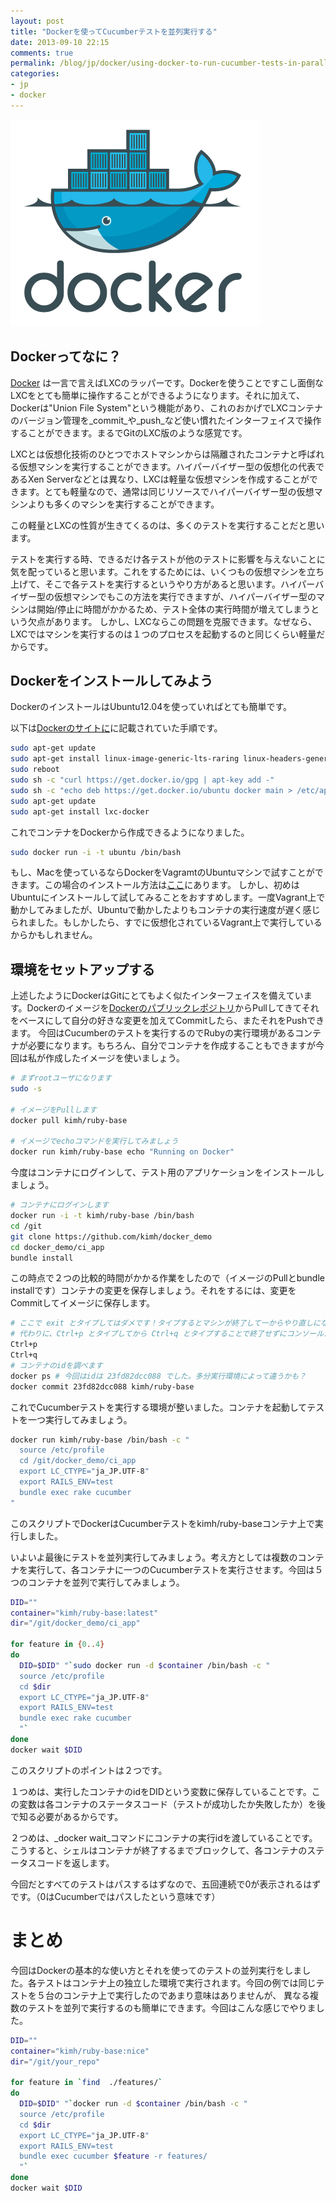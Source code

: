 ```yaml
---
layout: post
title: "Dockerを使ってCucumberテストを並列実行する"
date: 2013-09-10 22:15
comments: true
permalink: /blog/jp/docker/using-docker-to-run-cucumber-tests-in-parallel-jp/
categories:
- jp
- docker
---
```

![](/assets/homepage-docker-logo.png)
## Dockerってなに？
[Docker](https://www.docker.io/) は一言で言えばLXCのラッパーです。Dockerを使うことですこし面倒なLXCをとても簡単に操作することができるようになります。それに加えて、Dockerは"Union File System"という機能があり、これのおかげでLXCコンテナのバージョン管理を_commit_や_push_など使い慣れたインターフェイスで操作することができます。まるでGitのLXC版のような感覚です。

LXCとは仮想化技術のひとつでホストマシンからは隔離されたコンテナと呼ばれる仮想マシンを実行することができます。ハイパーバイザー型の仮想化の代表であるXen Serverなどとは異なり、LXCは軽量な仮想マシンを作成することができます。とても軽量なので、通常は同じリソースでハイパーバイザー型の仮想マシンよりも多くのマシンを実行することができます。

この軽量とLXCの性質が生きてくるのは、多くのテストを実行することだと思います。

テストを実行する時、できるだけ各テストが他のテストに影響を与えないことに気を配っていると思います。これをするためには、いくつもの仮想マシンを立ち上げて、そこで各テストを実行するというやり方があると思います。ハイパーバイザー型の仮想マシンでもこの方法を実行できますが、ハイパーバイザー型のマシンは開始/停止に時間がかかるため、テスト全体の実行時間が増えてしまうという欠点があります。
しかし、LXCならこの問題を克服できます。なぜなら、LXCではマシンを実行するのは１つのプロセスを起動するのと同じくらい軽量だからです。

## Dockerをインストールしてみよう
DockerのインストールはUbuntu12.04を使っていればとても簡単です。

以下は[Dockerのサイトに](http://docs.docker.io/en/latest/installation/ubuntulinux/)に記載されていた手順です。

```bash
sudo apt-get update
sudo apt-get install linux-image-generic-lts-raring linux-headers-generic-lts-raring
sudo reboot
sudo sh -c "curl https://get.docker.io/gpg | apt-key add -"
sudo sh -c "echo deb https://get.docker.io/ubuntu docker main > /etc/apt/sources.list.d/docker.list"
sudo apt-get update
sudo apt-get install lxc-docker
```

これでコンテナをDockerから作成できるようになりました。

```bash
sudo docker run -i -t ubuntu /bin/bash
```

もし、Macを使っているならDockerをVagramtのUbuntuマシンで試すことができます。この場合のインストール方法は[ここ](http://docs.docker.io/en/latest/installation/vagrant/)にあります。
しかし、初めはUbuntuにインストールして試してみることをおすすめします。一度Vagrant上で動かしてみましたが、Ubuntuで動かしたよりもコンテナの実行速度が遅く感じられました。もしかしたら、すでに仮想化されているVagrant上で実行しているからかもしれません。

## 環境をセットアップする
上述したようにDockerはGitにとてもよく似たインターフェイスを備えています。Dockerのイメージを[Dockerのパブリックレポジトリ](https://index.docker.io/)からPullしてきてそれをベースにして自分の好きな変更を加えてCommitしたら、またそれをPushできます。
今回はCucumberのテストを実行するのでRubyの実行環境があるコンテナが必要になります。もちろん、自分でコンテナを作成することもできますが今回は私が作成したイメージを使いましょう。

```bash
# まずrootユーザになります
sudo -s

# イメージをPullします
docker pull kimh/ruby-base

# イメージでechoコマンドを実行してみましょう
docker run kimh/ruby-base echo "Running on Docker"
```

今度はコンテナにログインして、テスト用のアプリケーションをインストールしましょう。

```bash
# コンテナにログインします
docker run -i -t kimh/ruby-base /bin/bash
cd /git
git clone https://github.com/kimh/docker_demo
cd docker_demo/ci_app
bundle install
```

この時点で２つの比較的時間がかかる作業をしたので（イメージのPullとbundle installです）コンテナの変更を保存しましょう。それをするには、変更をCommitしてイメージに保存します。

```bash
# ここで exit とタイプしてはダメです！タイプするとマシンが終了して一からやり直しになってしまいます。
# 代わりに、Ctrl+p とタイプしてから Ctrl+q とタイプすることで終了せずにコンソールから抜けることができます。
Ctrl+p
Ctrl+q
# コンテナのidを調べます
docker ps # 今回はidは 23fd82dcc088 でした。多分実行環境によって違うかも？
docker commit 23fd82dcc088 kimh/ruby-base
```

これでCucumberテストを実行する環境が整いました。コンテナを起動してテストを一つ実行してみましょう。

```bash
docker run kimh/ruby-base /bin/bash -c "
  source /etc/profile
  cd /git/docker_demo/ci_app
  export LC_CTYPE="ja_JP.UTF-8"
  export RAILS_ENV=test
  bundle exec rake cucumber
"
```

このスクリプトでDockerはCucumberテストをkimh/ruby-baseコンテナ上で実行しました。

いよいよ最後にテストを並列実行してみましょう。考え方としては複数のコンテナを実行して、各コンテナに一つのCucumberテストを実行させます。今回は５つのコンテナを並列で実行してみましょう。

```bash
DID=""
container="kimh/ruby-base:latest"
dir="/git/docker_demo/ci_app"

for feature in {0..4}
do
  DID=$DID" "`sudo docker run -d $container /bin/bash -c "
  source /etc/profile
  cd $dir
  export LC_CTYPE="ja_JP.UTF-8"
  export RAILS_ENV=test
  bundle exec rake cucumber
  "`
done
docker wait $DID
```

このスクリプトのポイントは２つです。

１つめは、実行したコンテナのidをDIDという変数に保存していることです。この変数は各コンテナのステータスコード（テストが成功したか失敗したか）を後で知る必要があるからです。

２つめは、_docker wait_コマンドにコンテナの実行idを渡していることです。こうすると、シェルはコンテナが終了するまでブロックして、各コンテナのステータスコードを返します。

今回だとすべてのテストはパスするはずなので、五回連続で0が表示されるはずです。（0はCucumberではパスしたという意味です）

# まとめ
今回はDockerの基本的な使い方とそれを使ってのテストの並列実行をしました。各テストはコンテナ上の独立した環境で実行されます。今回の例では同じテストを５台のコンテナ上で実行したのであまり意味はありませんが、
異なる複数のテストを並列で実行するのも簡単にできます。今回はこんな感じでやりました。

```bash
DID=""
container="kimh/ruby-base:nice"
dir="/git/your_repo"

for feature in `find  ./features/`
do
  DID=$DID" "`docker run -d $container /bin/bash -c "
  source /etc/profile
  cd $dir
  export LC_CTYPE="ja_JP.UTF-8"
  export RAILS_ENV=test
  bundle exec cucumber $feature -r features/
  "`
done
docker wait $DID
```
